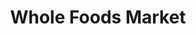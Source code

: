 ---
title: "Whole Foods Market"
url: /charlotte/whole-foods-market-east-brooklyn-village-avenue/
shop: supermarket
---